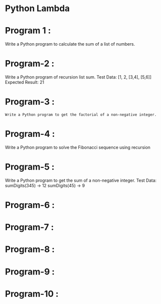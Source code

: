 # Python Lambda

# Program 1 :
   
Write a Python program to calculate the sum of a list of numbers.

# Program-2 : 
   Write a Python program of recursion list sum.
   Test Data: [1, 2, [3,4], [5,6]]
  Expected Result: 21

# Program-3 :
    Write a Python program to get the factorial of a non-negative integer.

# Program-4 :
  Write a Python program to solve the Fibonacci sequence using recursion

# Program-5 :

  Write a Python program to get the sum of a non-negative integer.
  Test Data:
  sumDigits(345) -> 12
  sumDigits(45) -> 9
 

# Program-6 : 
 
# Program-7 :
 

# Program-8 :
 

# Program-9 :

# Program-10 :
 